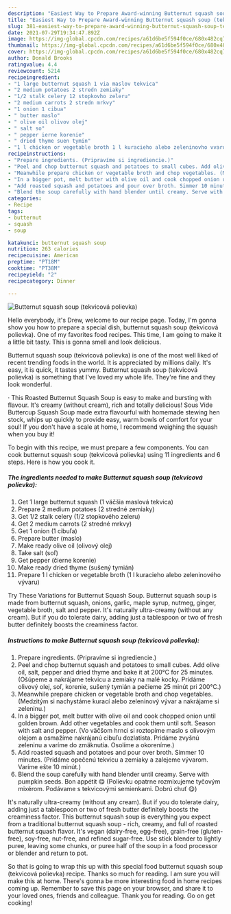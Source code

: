 ```yaml
---
description: "Easiest Way to Prepare Award-winning Butternut squash soup (tekvicová polievka)"
title: "Easiest Way to Prepare Award-winning Butternut squash soup (tekvicová polievka)"
slug: 381-easiest-way-to-prepare-award-winning-butternut-squash-soup-tekvicova-polievka
date: 2021-07-29T19:34:47.892Z
image: https://img-global.cpcdn.com/recipes/a61d6be5f594f0ce/680x482cq70/butternut-squash-soup-tekvicova-polievka-recipe-main-photo.jpg
thumbnail: https://img-global.cpcdn.com/recipes/a61d6be5f594f0ce/680x482cq70/butternut-squash-soup-tekvicova-polievka-recipe-main-photo.jpg
cover: https://img-global.cpcdn.com/recipes/a61d6be5f594f0ce/680x482cq70/butternut-squash-soup-tekvicova-polievka-recipe-main-photo.jpg
author: Donald Brooks
ratingvalue: 4.4
reviewcount: 5214
recipeingredient:
- "1 large butternut squash 1 via maslov tekvica"
- "2 medium potatoes 2 stredn zemiaky"
- "1/2 stalk celery 12 stopkovho zeleru"
- "2 medium carrots 2 stredn mrkvy"
- "1 onion 1 cibua"
- " butter maslo"
- " olive oil olivov olej"
- " salt so"
- " pepper ierne korenie"
- " dried thyme suen tymin"
- "1 l chicken or vegetable broth 1 l kuracieho alebo zeleninovho vvaru"
recipeinstructions:
- "Prepare ingredients. (Pripravíme si ingrediencie.)"
- "Peel and chop butternut squash and potatoes to small cubes. Add olive oil, salt, pepper and dried thyme and bake it at 200°C for 25 minutes. (Ošúpeme a nakrájame tekvicu a zemiaky na malé kocky. Pridáme olivový olej, soľ, korenie, sušený tymián a pečieme 25 minút pri 200°C.)"
- "Meanwhile prepare chicken or vegetable broth and chop vegetables. (Medzitým si nachystáme kurací alebo zeleninový vývar a nakrájame si zeleninu.)"
- "In a bigger pot, melt butter with olive oil and cook chopped onion until golden brown. Add other vegetables and cook them until soft. Season with salt and pepper. (Vo väčšom hrnci si roztopíme maslo s olivovým olejom a osmažíme nakrájanú cibuľu dozlatista. Pridáme zvyšnú zeleninu a varíme do zmäknutia. Osolíme a okoreníme.)"
- "Add roasted squash and potatoes and pour over broth. Simmer 10 minutes. (Pridáme opečenú tekvicu a zemiaky a zalejeme vývarom. Varíme ešte 10 minút.)"
- "Blend the soup carefully with hand blender until creamy. Serve with pumpkin seeds. Bon appétit 😋 (Polievku opatrne rozmixujeme tyčovým mixérom. Podávame s tekvicovými semienkami. Dobrú chuť 😋)"
categories:
- Recipe
tags:
- butternut
- squash
- soup

katakunci: butternut squash soup 
nutrition: 263 calories
recipecuisine: American
preptime: "PT18M"
cooktime: "PT38M"
recipeyield: "2"
recipecategory: Dinner

---
```



![Butternut squash soup (tekvicová polievka)](https://img-global.cpcdn.com/recipes/a61d6be5f594f0ce/680x482cq70/butternut-squash-soup-tekvicova-polievka-recipe-main-photo.jpg)

Hello everybody, it's Drew, welcome to our recipe page. Today, I'm gonna show you how to prepare a special dish, butternut squash soup (tekvicová polievka). One of my favorites food recipes. This time, I am going to make it a little bit tasty. This is gonna smell and look delicious.

Butternut squash soup (tekvicová polievka) is one of the most well liked of recent trending foods in the world. It is appreciated by millions daily. It's easy, it is quick, it tastes yummy. Butternut squash soup (tekvicová polievka) is something that I've loved my whole life. They're fine and they look wonderful.

· This Roasted Butternut Squash Soup is easy to make and bursting with flavour. It&#39;s creamy (without cream), rich and totally delicious! Sous Vide Buttercup Squash Soup made extra flavourful with homemade stewing hen stock, whips up quickly to provide easy, warm bowls of comfort for your soul! If you don&#39;t have a scale at home, I recommend weighing the squash when you buy it!


To begin with this recipe, we must prepare a few components. You can cook butternut squash soup (tekvicová polievka) using 11 ingredients and 6 steps. Here is how you cook it.

<!--inarticleads1-->

##### The ingredients needed to make Butternut squash soup (tekvicová polievka):

1. Get 1 large butternut squash (1 väčšia maslová tekvica)
1. Prepare 2 medium potatoes (2 stredné zemiaky)
1. Get 1/2 stalk celery (1/2 stopkového zeleru)
1. Get 2 medium carrots (2 stredné mrkvy)
1. Get 1 onion (1 cibuľa)
1. Prepare  butter (maslo)
1. Make ready  olive oil (olivový olej)
1. Take  salt (soľ)
1. Get  pepper (čierne korenie)
1. Make ready  dried thyme (sušený tymián)
1. Prepare 1 l chicken or vegetable broth (1 l kuracieho alebo zeleninového vývaru)


Try These Variations for Butternut Squash Soup. Butternut squash soup is made from butternut squash, onions, garlic, maple syrup, nutmeg, ginger, vegetable broth, salt and pepper. It&#39;s naturally ultra-creamy (without any cream). But if you do tolerate dairy, adding just a tablespoon or two of fresh butter definitely boosts the creaminess factor. 

<!--inarticleads2-->

##### Instructions to make Butternut squash soup (tekvicová polievka):

1. Prepare ingredients. (Pripravíme si ingrediencie.)
1. Peel and chop butternut squash and potatoes to small cubes. Add olive oil, salt, pepper and dried thyme and bake it at 200°C for 25 minutes. (Ošúpeme a nakrájame tekvicu a zemiaky na malé kocky. Pridáme olivový olej, soľ, korenie, sušený tymián a pečieme 25 minút pri 200°C.)
1. Meanwhile prepare chicken or vegetable broth and chop vegetables. (Medzitým si nachystáme kurací alebo zeleninový vývar a nakrájame si zeleninu.)
1. In a bigger pot, melt butter with olive oil and cook chopped onion until golden brown. Add other vegetables and cook them until soft. Season with salt and pepper. (Vo väčšom hrnci si roztopíme maslo s olivovým olejom a osmažíme nakrájanú cibuľu dozlatista. Pridáme zvyšnú zeleninu a varíme do zmäknutia. Osolíme a okoreníme.)
1. Add roasted squash and potatoes and pour over broth. Simmer 10 minutes. (Pridáme opečenú tekvicu a zemiaky a zalejeme vývarom. Varíme ešte 10 minút.)
1. Blend the soup carefully with hand blender until creamy. Serve with pumpkin seeds. Bon appétit 😋 (Polievku opatrne rozmixujeme tyčovým mixérom. Podávame s tekvicovými semienkami. Dobrú chuť 😋)


It&#39;s naturally ultra-creamy (without any cream). But if you do tolerate dairy, adding just a tablespoon or two of fresh butter definitely boosts the creaminess factor. This butternut squash soup is everything you expect from a traditional butternut squash soup - rich, creamy, and full of roasted butternut squash flavor. It&#39;s vegan (dairy-free, egg-free), grain-free (gluten-free), soy-free, nut-free, and refined sugar-free. Use stick blender to lightly puree, leaving some chunks, or puree half of the soup in a food processor or blender and return to pot. 

So that is going to wrap this up with this special food butternut squash soup (tekvicová polievka) recipe. Thanks so much for reading. I am sure you will make this at home. There's gonna be more interesting food in home recipes coming up. Remember to save this page on your browser, and share it to your loved ones, friends and colleague. Thank you for reading. Go on get cooking!
